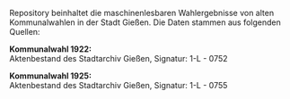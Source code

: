 Repository beinhaltet die maschinenlesbaren Wahlergebnisse von alten Kommunalwahlen in der Stadt Gießen. Die Daten stammen aus folgenden Quellen:


**Kommunalwahl 1922:**  
Aktenbestand des Stadtarchiv Gießen, Signatur: 1-L - 0752

**Kommunalwahl 1925:**  
Aktenbestand des Stadtarchiv Gießen, Signatur: 1-L - 0755
